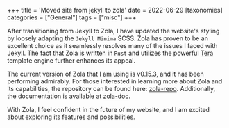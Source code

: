 +++
title = 'Moved site from jekyll to zola'
date = 2022-06-29
[taxonomies]
categories = ["General"]
tags = ["misc"]
+++

After transitioning from Jekyll to Zola, I have updated the website's styling by loosely adapting the `Jekyll Minima` SCSS. Zola has proven to be an excellent choice as it seamlessly resolves many of the issues I faced with Jekyll. The fact that Zola is written in `Rust` and utilizes the powerful [Tera](https://github.com/Keats/tera) template engine further enhances its appeal.

The current version of Zola that I am using is v0.15.3, and it has been performing admirably. For those interested in learning more about Zola and its capabilities, the repository can be found here: [zola-repo](https://github.com/getzola/zola). Additionally, the documentation is available at [zola-doc](https://www.getzola.org/documentation/getting-started/overview/).

With Zola, I feel confident in the future of my website, and I am excited about exploring its features and possibilities.